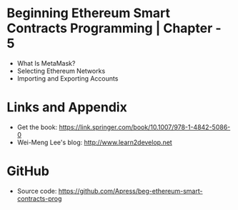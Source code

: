 # Beginning Ethereum Smart Contracts Programming | Chapter - 5

* What Is MetaMask?
* Selecting Ethereum Networks
* Importing and Exporting Accounts

Links and Appendix
========================================================

- Get the book: https://link.springer.com/book/10.1007/978-1-4842-5086-0
- Wei-Meng Lee's blog: http://www.learn2develop.net

GitHub
========================================================

- Source code: https://github.com/Apress/beg-ethereum-smart-contracts-prog
